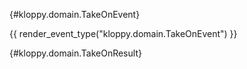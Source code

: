 [](){#kloppy.domain.TakeOnEvent}

{{ render_event_type("kloppy.domain.TakeOnEvent") }}

[](){#kloppy.domain.TakeOnResult}
